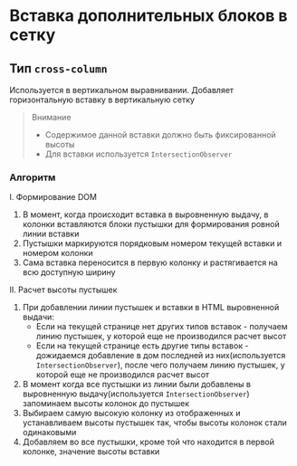 # Вставка дополнительных блоков в сетку

## Тип `cross-column`

Используется в вертикальном выравнивании. Добавляет горизонтальную вставку в вертикальную сетку

> Внимание
>
> * Содержимое данной вставки должно быть фиксированной высоты
> * Для вставки используется `IntersectionObserver`

### Алгоритм

I. Формирование DOM
1. В момент, когда происходит вставка в выровненную выдачу, в колонки вставляются блоки пустышки для формирования ровной линии вставки
2. Пустышки маркируются порядковым номером текущей вставки и номером колонки
3. Сама вставка переносится в первую колонку и растягивается на всю доступную ширину

II. Расчет высоты пустышек
1. При добавлении линии пустышек и вставки в HTML выровненной выдачи:
    * Если на текущей странице нет других типов вставок -  получаем линию пустышек, у которой еще не производился расчет высот
    * Если на текущей странице есть другие типы вставок - дожидаемся добавление в дом последней из них(используется `IntersectionObserver`), после чего получаем линию пустышек, у которой еще не производился расчет высот
2. В момент когда все пустышки из линии были добавлены в выровненную выдачу(используется `IntersectionObserver`) запоминаем высоты колонок до пустышек
3. Выбираем самую высокую колонку из отображенных и устанавливаем высоты пустышек так, чтобы высоты колонок стали одинаковыми
4. Добавляем во все пустышки, кроме той что находится в первой колонке, значение высоты вставки

